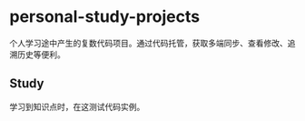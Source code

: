 # personal-study-projects

个人学习途中产生的复数代码项目。通过代码托管，获取多端同步、查看修改、追溯历史等便利。

## Study

学习到知识点时，在这测试代码实例。
